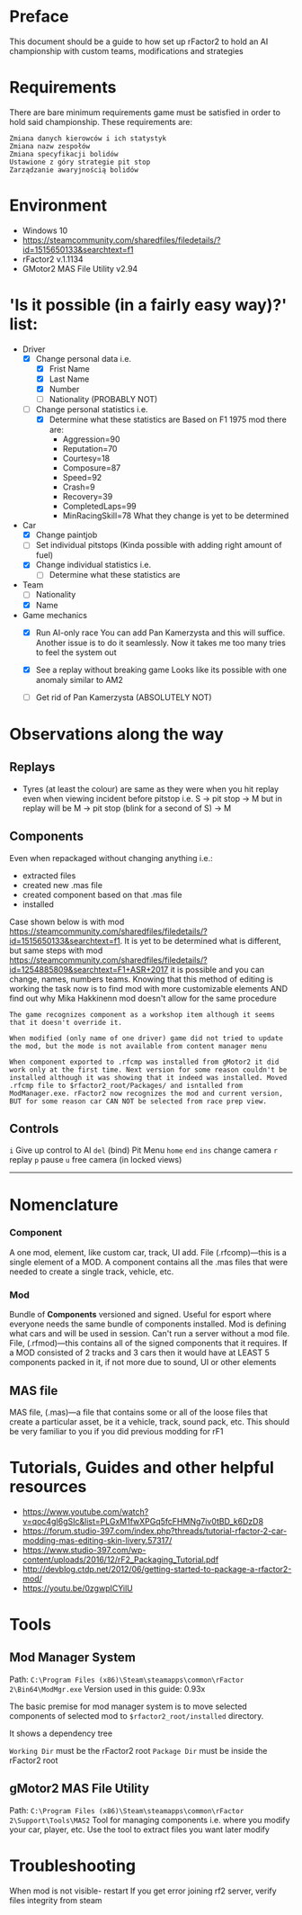# Preface
This document should be a guide to how set up rFactor2 to hold an AI championship with custom teams, modifications and strategies

# Requirements
There are bare minimum requirements game must be satisfied in order to hold said championship. These requirements are:
```
Zmiana danych kierowców i ich statystyk
Zmiana nazw zespołów 
Zmiana specyfikacji bolidów
Ustawione z góry strategie pit stop
Zarządzanie awaryjnością bolidów
```
# Environment
- Windows 10
- https://steamcommunity.com/sharedfiles/filedetails/?id=1515650133&searchtext=f1
- rFactor2 v.1.1134
- GMotor2 MAS File Utility v2.94
# 'Is it possible (in a fairly easy way)?' list:
- Driver
	- [x] Change personal data i.e. 
		- [x] Frist Name
		- [x] Last Name
		- [x] Number
		- [ ] Nationality (PROBABLY NOT)
	- [ ] Change personal statistics i.e.
		- [x] Determine what these statistics are
			Based on F1 1975 mod there are:
			-  Aggression=90
			- Reputation=70
			- Courtesy=18
			- Composure=87
			- Speed=92
			- Crash=9
			- Recovery=39
			- CompletedLaps=99
			- MinRacingSkill=78
			What they change is yet to be determined

- Car
	- [x] Change paintjob
	- [ ] Set individual pitstops (Kinda possible with adding right amount of fuel)
	- [x] Change individual statistics i.e.
		- [ ] Determine what these statistics are
- Team
	- [ ] Nationality
	- [x] Name
- Game mechanics
	- [x] Run AI-only race
		You can add Pan Kamerzysta and this will suffice. Another issue is to do it seamlessly. Now it takes me too many tries to feel the system out
		
	- [x] See a replay without breaking game
		Looks like its possible with one anomaly similar to AM2
	
	- [ ] Get rid of Pan Kamerzysta (ABSOLUTELY NOT)
# Observations along the way

## Replays
- Tyres (at least the colour) are same as they were when you hit replay even when viewing incident before pitstop i.e. 
  S -> pit stop -> M 
  but in replay will be
  M -> pit stop (blink for a second of S) -> M
## Components
Even when repackaged without changing anything i.e.:
- extracted files
- created new .mas file
- created component based on that .mas file
- installed 

Case shown below is with mod https://steamcommunity.com/sharedfiles/filedetails/?id=1515650133&searchtext=f1. It is yet to be determined what is different, but same steps with mod https://steamcommunity.com/sharedfiles/filedetails/?id=1254885809&searchtext=F1+ASR+2017 it is possible and you can change, names, numbers teams. Knowing that this method of editing is working the task now is to find mod with more customizable elements AND find out why Mika Hakkinenn mod doesn't allow for the same procedure
```
The game recognizes component as a workshop item although it seems that it doesn't override it.

When modified (only name of one driver) game did not tried to update the mod, but the mode is not available from content manager menu

When component exported to .rfcmp was installed from gMotor2 it did work only at the first time. Next version for some reason couldn't be installed although it was showing that it indeed was installed. Moved .rfcmp file to $rfactor2_root/Packages/ and isntalled from ModManager.exe. rFactor2 now recognizes the mod and current version, BUT for some reason car CAN NOT be selected from race prep view.
```
 
## Controls
`i` Give up control to AI 
`del` (bind) Pit Menu 
`home`  `end` `ins` change camera
`r` replay
`p` pause
`u` free camera (in locked views)

---
# Nomenclature
### Component
A one mod, element, like custom car, track, UI add.
File (.rfcomp)—this is a single element of a MOD. A component contains all the .mas files that were needed to create a single track, vehicle, etc.
### Mod
Bundle of **Components** versioned and signed. Useful for esport where everyone needs the same bundle of components installed. Mod is defining what cars and will be used in session. Can't run a server without a mod file. 
File, (.rfmod)—this contains all of the signed components that it requires. If a MOD consisted of 2 tracks and 3 cars then it would have at LEAST 5 components packed in it, if not more due to sound, UI or other elements

## MAS file
MAS file, (.mas)—a file that contains some or all of the loose files that create a particular asset, be it a vehicle, track, sound pack, etc. This should be very familiar to you if you did previous modding for rF1




# Tutorials, Guides and other helpful resources
- https://www.youtube.com/watch?v=qoc4gI6gSIc&list=PLGxM1fwXPGq5fcFHMNg7iv0tBD_k6DzD8
- https://forum.studio-397.com/index.php?threads/tutorial-rfactor-2-car-modding-mas-editing-skin-livery.57317/
- https://www.studio-397.com/wp-content/uploads/2016/12/rF2_Packaging_Tutorial.pdf
- http://devblog.ctdp.net/2012/06/getting-started-to-package-a-rfactor2-mod/
- https://youtu.be/0zgwpICYilU

# Tools
## Mod Manager System
Path: `C:\Program Files (x86)\Steam\steamapps\common\rFactor 2\Bin64\ModMgr.exe`
Version used in this guide: 0.93x

The basic premise for mod manager system is to move selected components of selected mod to `$rfactor2_root/installed` directory.

It shows a dependency tree 

`Working Dir` must be the rFactor2 root
`Package Dir` must be inside the rFactor2 root

## gMotor2 MAS File Utility
Path: `C:\Program Files (x86)\Steam\steamapps\common\rFactor 2\Support\Tools\MAS2`
Tool for managing components i.e. where you modify your car, player, etc.
Use the tool to extract files you want later modify

# Troubleshooting
When mod is not visible- restart
If you get error joining rf2 server, verify files integrity from steam
